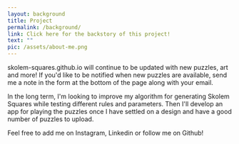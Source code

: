 ```yaml
---
layout: background
title: Project
permalink: /background/
link: Click here for the backstory of this project!
text: ""
pic: /assets/about-me.png
---
```

skolem-squares.github.io will continue to be updated with new puzzles, art and more! If you'd like to be notified when new puzzles are available, send me a note in the form at the bottom of the page along with your email.

In the long term, I'm looking to improve my algorithm for generating Skolem Squares while testing different rules and parameters. Then I'll develop an app for playing the puzzles once I have settled on a design and have a good number of puzzles to upload.

Feel free to add me on Instagram, Linkedin or follow me on Github!
